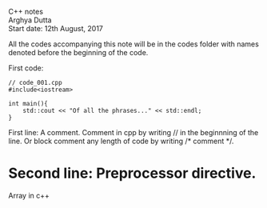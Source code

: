 C++ notes  
Arghya Dutta  
Start date: 12th August, 2017

All the codes accompanying this note will be in the codes folder with names denoted before the beginning of the code.

First code:  

```
// code_001.cpp
#include<iostream>

int main(){
	std::cout << "Of all the phrases..." << std::endl;
}
```
First line: A comment. Comment in cpp by writing // in the beginnning of the line. Or block comment any length of code by writing /* comment */.  

Second line: Preprocessor directive.
===
Array in c++
